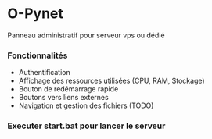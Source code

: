 # O-Pynet
Panneau administratif pour serveur vps ou dédié
### Fonctionnalités
- Authentification 
- Affichage des ressources utilisées (CPU, RAM, Stockage)
- Bouton de redémarrage rapide
- Boutons vers liens externes
- Navigation et gestion des fichiers (TODO)
### Executer start.bat pour lancer le serveur
```
